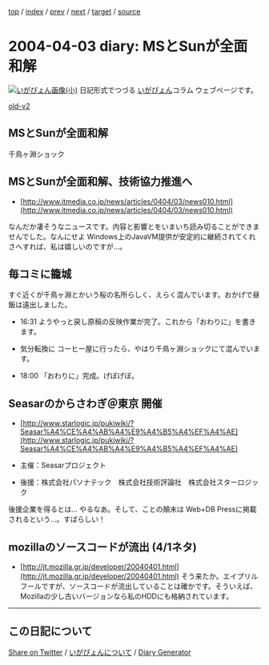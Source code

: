 [top](https://igapyon.github.io/diary/) 
 / [index](https://igapyon.github.io/diary/2004/index.html) 
 / [prev](https://igapyon.github.io/diary/2004/ig040402.html) 
 / [next](https://igapyon.github.io/diary/2004/ig040404.html) 
 / [target](https://igapyon.github.io/diary/2004/ig040403.html) 
 / [source](https://github.com/igapyon/diary/blob/gh-pages/2004/ig040403.html.src.md) 

2004-04-03 diary: MSとSunが全面和解
=====================================================================================================
[![いがぴょん画像(小)](https://igapyon.github.io/diary/images/iga200306s.jpg "いがぴょん")](https://igapyon.github.io/diary/memo/memoigapyon.html) 日記形式でつづる [いがぴょん](https://igapyon.github.io/diary/memo/memoigapyon.html)コラム ウェブページです。

[old-v2](ig040403-orig.html)

## MSとSunが全面和解

千鳥ヶ淵ショック


## MSとSunが全面和解、技術協力推進へ

* [http://www.itmedia.co.jp/news/articles/0404/03/news010.html](http://www.itmedia.co.jp/news/articles/0404/03/news010.html)

なんだか凄そうなニュースです。内容と影響とをいまいち読み切ることができませんでした。なんにせよ Windows上のJavaVM提供が安定的に継続されてくれさへすれば、私は嬉しいのですが…。

## 毎コミに籠城

すぐ近くが千鳥ヶ淵とかいう桜の名所らしく、えらく混んでいます。おかげで昼飯は遠出しました。

* 16:31 ようやっと戻し原稿の反映作業が完了。これから「おわりに」を書きます。
  
* 気分転換に コーヒー屋に行ったら、やはり千鳥ヶ淵ショックにて混んでいます。
  
* 18:00 「おわりに」完成。げぼげぼ。

## Seasarのからさわぎ＠東京 開催

* [http://www.starlogic.jp/pukiwiki/?Seasar%A4%CE%A4%AB%A4%E9%A4%B5%A4%EF%A4%AE](http://www.starlogic.jp/pukiwiki/?Seasar%A4%CE%A4%AB%A4%E9%A4%B5%A4%EF%A4%AE)
  
* 主催：Seasarプロジェクト
  
* 後援：株式会社パソナテック　株式会社技術評論社　株式会社スターロジック

後援企業を得るとは… やるなあ。そして、ことの顛末は Web+DB Pressに掲載されるという…。すばらしい！

## mozillaのソースコードが流出 (4/1ネタ)

* [http://jt.mozilla.gr.jp/developer/20040401.html](http://jt.mozilla.gr.jp/developer/20040401.html)
  そう来たか。エイプリルフールですが、ソースコードが流出していることは確かです。そういえば、Mozillaの少し古いバージョンなら私のHDDにも格納されています。

----------------------------------------------------------------------------------------------------

## この日記について

[Share on Twitter](https://twitter.com/intent/tweet?hashtags=igapyon%2Cdiary%2C%E3%81%84%E3%81%8C%E3%81%B4%E3%82%87%E3%82%93&text=MS%E3%81%A8Sun%E3%81%8C%E5%85%A8%E9%9D%A2%E5%92%8C%E8%A7%A3&url=https%3A%2F%2Figapyon.github.io%2Fdiary%2F2004%2Fig040403.html) / [いがぴょんについて](https://igapyon.github.io/diary/memo/memoigapyon.html) / [Diary Generator](https://github.com/igapyon/igapyonv3)
